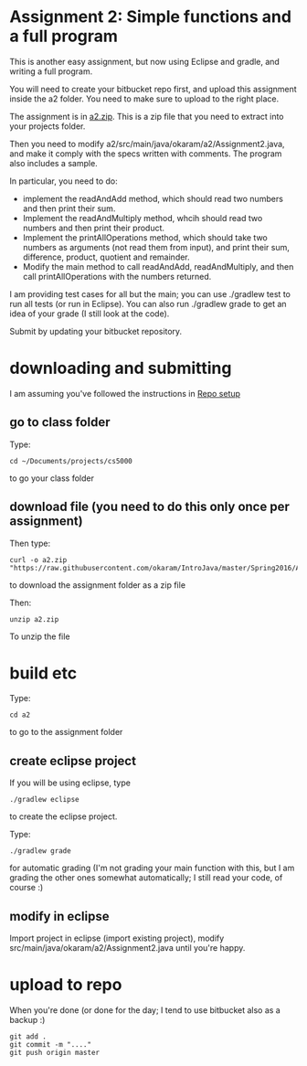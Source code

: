 Assignment 2: Simple functions and a full program
===

This is another easy assignment, but now using Eclipse and gradle, and writing a full program.

You will need to create your bitbucket repo first, and upload this assignment inside the a2 folder. You need to make sure to upload to the right place.

The assignment is in [a2.zip](https://github.com/okaram/IntroJava/raw/master/Spring2016/Assignments/a2.zip). This is a zip file that you need to extract into your projects folder. 

Then you need to modify a2/src/main/java/okaram/a2/Assignment2.java, and make it comply with the specs written with comments. The program also includes a sample.

In particular, you need to do:
+ implement the readAndAdd method, which should read two numbers and then print their sum.
+ Implement the readAndMultiply method, whcih should read two numbers and then print their product.
+ Implement the printAllOperations method, which should take two numbers as arguments (not read them from input), and print their sum, difference, product, quotient and remainder.
+ Modify the main method to call readAndAdd, readAndMultiply, and then call printAllOperations with the numbers returned.

I am providing test cases for all but the main; you can use ./gradlew test to run all tests (or run in Eclipse). You can also run ./gradlew grade to get an idea of your grade (I still look at the code).

Submit by updating your bitbucket repository.

# downloading and submitting

I am assuming you've followed the instructions in [Repo setup](../RepoSetup.md)

## go to class folder
Type:
```
cd ~/Documents/projects/cs5000
```
to go your class folder

## download file (you need to do this only once per assignment)

Then type:
```
curl -o a2.zip "https://raw.githubusercontent.com/okaram/IntroJava/master/Spring2016/Assignments/a2.zip"
```
to download the assignment folder as a zip file

Then:
```
unzip a2.zip
```

To unzip the file

# build etc

Type:
```
cd a2
```
to go to the assignment folder 

## create eclipse project

If you will be using eclipse, type
```
./gradlew eclipse
```
to create the eclipse project.

Type:
```
./gradlew grade
```
for automatic grading (I'm not grading your main function with this, but I am grading the other ones somewhat automatically; I still read your code, of course :)

## modify in eclipse

Import project in eclipse (import existing project), modify src/main/java/okaram/a2/Assignment2.java until you're happy.

# upload to repo

When you're done (or done for the day; I tend to use bitbucket also as a backup :)

```
git add .
git commit -m "...."
git push origin master
```

